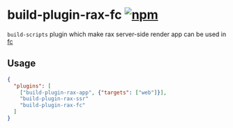 # build-plugin-rax-fc [![npm](https://img.shields.io/npm/v/build-plugin-rax-fc.svg)](https://www.npmjs.com/package/build-plugin-rax-fc)


`build-scripts` plugin which make rax server-side render app can be used in [fc](https://cn.aliyun.com/product/fc)

## Usage

```json
{
  "plugins": [
    ["build-plugin-rax-app", {"targets": ["web"]}],
    "build-plugin-rax-ssr"
    "build-plugin-rax-fc"
  ]
}
```
